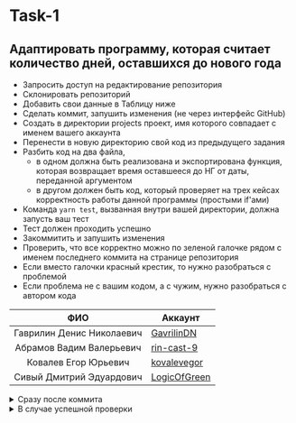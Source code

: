 # Task-1
## Адаптировать программу, которая считает количество дней, оставшихся до нового года   
- Запросить доступ на редактирование репозитория
- Склонировать репозиторий
- Добавить свои данные в Таблицу ниже
- Сделать коммит, запушить изменения (не через интерфейс GitHub)
- Создать в директории projects проект, имя которого совпадает с именем вашего аккаунта
- Перенести в новую директорию свой код из предыдущего задания
- Разбить код на два файла, 
	- в одном должна быть реализована и экспортирована функция, которая возвращает время оставшееся до НГ от даты, переданной аргументом
	- в другом должен быть код, который проверяет на трех кейсах корректность работы данной программы
(простыми if'ами)
- Команда `yarn test`, вызванная внутри вашей директории, должна запусть ваш тест
- Тест должен проходить успешно
- Закоммитить и запушить изменения
- Проверить, что все корректно можно по зеленой галочке рядом с именем последнего коммита на странице репозитория
- Если вместо галочки красный крестик, то нужно разобраться с проблемой
- Если проблема не с вашим кодом, а с чужим, нужно разобраться с автором кода


| ФИО | Аккаунт |
| :-:	|  ---	|
| Гаврилин Денис Николаевич | [GavrilinDN](//github.com/gavrilindn) |
| Абрамов Вадим Валерьевич | [rin-cast-9](https://github.com/rin-cast-9) |
| Ковалев Егор Юрьевич | [kovalevegor](https://github.com/kovalevegor) |
| Сивый Дмитрий Эдуардович | [LogicOfGreen](https://github.com/LogicOfGreen) |

<details>
<summary>Сразу после коммита</summary>
	
![image](https://github.com/user-attachments/assets/0eeb0610-4045-4cad-9078-2ba15fe0a4b0)
![image](https://github.com/user-attachments/assets/73be8577-37c7-4365-8393-8b3c08897bb6)
</details>

<details>
<summary>В случае успешной проверки</summary>
	
![image](https://github.com/user-attachments/assets/0d1c6dc8-bb19-49b6-b464-d147b306d82e)
![image](https://github.com/user-attachments/assets/ee9ff287-2522-4e39-b270-b60bce663889)
</details>

